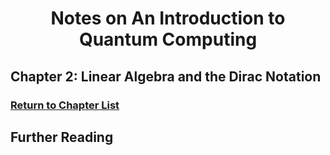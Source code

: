 
# <center>Notes on An Introduction to Quantum Computing</center>

## Chapter 2: Linear Algebra and the Dirac Notation

### <a href="https://phosgene89.github.io/quantum_computing/notes_kaye_etal">Return to Chapter List</a>

## Further Reading